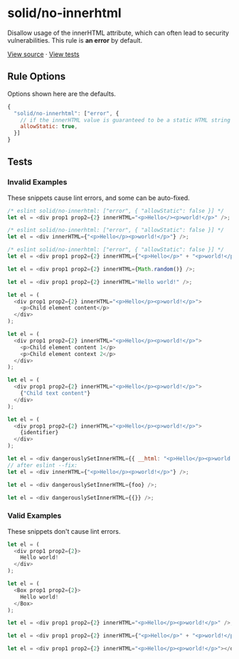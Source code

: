 <!-- doc-gen HEADER -->
# solid/no-innerhtml
Disallow usage of the innerHTML attribute, which can often lead to security vulnerabilities.
This rule is **an error** by default.

[View source](../src/rules/no-innerhtml.ts) · [View tests](../test/rules/no-innerhtml.test.ts)
<!-- end-doc-gen -->

<!-- doc-gen OPTIONS -->
## Rule Options

Options shown here are the defaults. 

```js
{
  "solid/no-innerhtml": ["error", { 
    // if the innerHTML value is guaranteed to be a static HTML string (i.e. no user input), allow it
    allowStatic: true, 
  }]
}
```
<!-- end-doc-gen -->

<!-- doc-gen CASES -->
## Tests

### Invalid Examples

These snippets cause lint errors, and some can be auto-fixed.

```js
/* eslint solid/no-innerhtml: ["error", { "allowStatic": false }] */
let el = <div prop1 prop2={2} innerHTML="<p>Hello</><p>world!</p>" />;

/* eslint solid/no-innerhtml: ["error", { "allowStatic": false }] */
let el = <div innerHTML={"<p>Hello</p><p>world!</p>"} />;

/* eslint solid/no-innerhtml: ["error", { "allowStatic": false }] */
let el = <div prop1 prop2={2} innerHTML={"<p>Hello</p>" + "<p>world!</p>"} />;

let el = <div prop1 prop2={2} innerHTML={Math.random()} />;

let el = <div prop1 prop2={2} innerHTML="Hello world!" />;

let el = (
  <div prop1 prop2={2} innerHTML="<p>Hello</p><p>world!</p>">
    <p>Child element content</p>
  </div>
);

let el = (
  <div prop1 prop2={2} innerHTML="<p>Hello</p><p>world!</p>">
    <p>Child element content 1</p>
    <p>Child element context 2</p>
  </div>
);

let el = (
  <div prop1 prop2={2} innerHTML="<p>Hello</p><p>world!</p>">
    {"Child text content"}
  </div>
);

let el = (
  <div prop1 prop2={2} innerHTML="<p>Hello</p><p>world!</p>">
    {identifier}
  </div>
);

let el = <div dangerouslySetInnerHTML={{ __html: "<p>Hello</p><p>world!</p>" }} />;
// after eslint --fix:
let el = <div innerHTML={"<p>Hello</p><p>world!</p>"} />;

let el = <div dangerouslySetInnerHTML={foo} />;

let el = <div dangerouslySetInnerHTML={{}} />;
```

### Valid Examples

These snippets don't cause lint errors.

```js
let el = (
  <div prop1 prop2={2}>
    Hello world!
  </div>
);

let el = (
  <Box prop1 prop2={2}>
    Hello world!
  </Box>
);

let el = <div prop1 prop2={2} innerHTML="<p>Hello</p><p>world!</p>" />;

let el = <div prop1 prop2={2} innerHTML={"<p>Hello</p>" + "<p>world!</p>"} />;

let el = <div prop1 prop2={2} innerHTML="<p>Hello</p><p>world!</p>"></div>;
```
<!-- end-doc-gen -->
